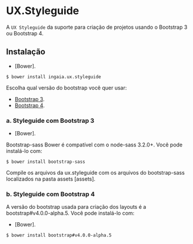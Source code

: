 # UX.Styleguide

A `UX Styleguide` da suporte para criação de projetos usando o Bootstrap 3 ou Bootstrap 4.

## Instalação

* [Bower].

```console
$ bower install ingaia.ux.styleguide
```

Escolha qual versão do bootstrap você quer usar:

* [Bootstrap 3](#a-styleguide-com-bootstrap-3).
* [Bootstrap 4](#b-styleguide-com-bootstrap-4).

### a. Styleguide com Bootstrap 3

* [Bower].

Bootstrap-sass Bower é compatível com o node-sass 3.2.0+. Você pode instalá-lo com:

```console
$ bower install bootstrap-sass
```

Compile os arquivos da ux.styleguide com os arquivos do bootstrap-sass localizados na pasta assets [assets].

### b. Styleguide com Bootstrap 4

A versão do bootstrap usada para criação dos layouts é a bootstrap#v4.0.0-alpha.5. Você pode instalá-lo com:

* [Bower].

```console
$ bower install bootstrap#v4.0.0-alpha.5
```
